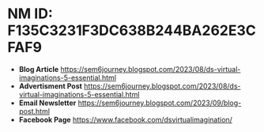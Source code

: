 # NM ID: F135C3231F3DC638B244BA262E3CFAF9
- __Blog Article__  https://sem6journey.blogspot.com/2023/08/ds-virtual-imaginations-5-essential.html
- __Advertisment Post__ https://sem6journey.blogspot.com/2023/08/ds-virtual-imaginations-5-essential.html
- __Email Newsletter__ https://sem6journey.blogspot.com/2023/09/blog-post.html
- __Facebook Page__ https://www.facebook.com/dsvirtualimagination/
